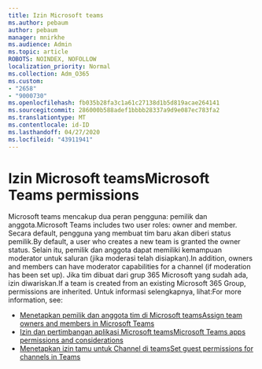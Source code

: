 ```yaml
---
title: Izin Microsoft teams
ms.author: pebaum
author: pebaum
manager: mnirkhe
ms.audience: Admin
ms.topic: article
ROBOTS: NOINDEX, NOFOLLOW
localization_priority: Normal
ms.collection: Adm_O365
ms.custom:
- "2658"
- "9000730"
ms.openlocfilehash: fb035b28fa3c1a61c27138d1b5d819acae264141
ms.sourcegitcommit: 286000b588adef1bbbb28337a9d9e087ec783fa2
ms.translationtype: MT
ms.contentlocale: id-ID
ms.lasthandoff: 04/27/2020
ms.locfileid: "43911941"
---
```

# <a name="microsoft-teams-permissions"></a><span data-ttu-id="06d52-102">Izin Microsoft teams</span><span class="sxs-lookup"><span data-stu-id="06d52-102">Microsoft Teams permissions</span></span>

<span data-ttu-id="06d52-103">Microsoft teams mencakup dua peran pengguna: pemilik dan anggota.</span><span class="sxs-lookup"><span data-stu-id="06d52-103">Microsoft Teams includes two user roles: owner and member.</span></span> <span data-ttu-id="06d52-104">Secara default, pengguna yang membuat tim baru akan diberi status pemilik.</span><span class="sxs-lookup"><span data-stu-id="06d52-104">By default, a user who creates a new team is granted the owner status.</span></span> <span data-ttu-id="06d52-105">Selain itu, pemilik dan anggota dapat memiliki kemampuan moderator untuk saluran (jika moderasi telah disiapkan).</span><span class="sxs-lookup"><span data-stu-id="06d52-105">In addition, owners and members can have moderator capabilities for a channel (if moderation has been set up).</span></span> <span data-ttu-id="06d52-106">Jika tim dibuat dari grup 365 Microsoft yang sudah ada, izin diwariskan.</span><span class="sxs-lookup"><span data-stu-id="06d52-106">If a team is created from an existing Microsoft 365 Group, permissions are inherited.</span></span> <span data-ttu-id="06d52-107">Untuk informasi selengkapnya, lihat:</span><span class="sxs-lookup"><span data-stu-id="06d52-107">For more information, see:</span></span>

- [<span data-ttu-id="06d52-108">Menetapkan pemilik dan anggota tim di Microsoft teams</span><span class="sxs-lookup"><span data-stu-id="06d52-108">Assign team owners and members in Microsoft Teams</span></span>](https://docs.microsoft.com/microsoftteams/assign-roles-permissions)
- [<span data-ttu-id="06d52-109">Izin dan pertimbangan aplikasi Microsoft teams</span><span class="sxs-lookup"><span data-stu-id="06d52-109">Microsoft Teams apps permissions and considerations</span></span>](https://docs.microsoft.com/microsoftteams/app-permissions)
- [<span data-ttu-id="06d52-110">Menetapkan izin tamu untuk Channel di teams</span><span class="sxs-lookup"><span data-stu-id="06d52-110">Set guest permissions for channels in Teams</span></span>](https://support.office.com/article/4756c468-2746-4bfd-a582-736d55fcc169)
